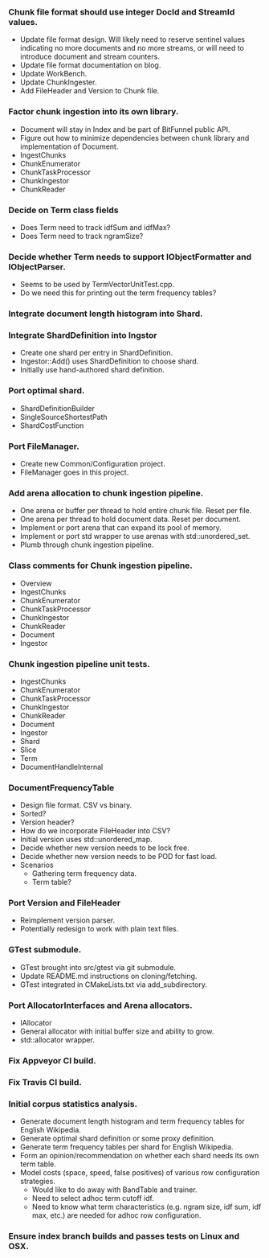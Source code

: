 ### Chunk file format should use integer DocId and StreamId values.

* Update file format design. Will likely need to reserve sentinel values indicating
no more documents and no more streams, or will need to introduce document and stream
counters.
* Update file format documentation on blog.
* Update WorkBench.
* Update ChunkIngester.
* Add FileHeader and Version to Chunk file.



### Factor chunk ingestion into its own library.

* Document will stay in Index and be part of BitFunnel public API.
* Figure out how to minimize dependencies between chunk library and implementation
of Document.
* IngestChunks
* ChunkEnumerator
* ChunkTaskProcessor
* ChunkIngestor
* ChunkReader



### Decide on Term class fields

* Does Term need to track idfSum and idfMax?
* Does Term need to track ngramSize?



### Decide whether Term needs to support IObjectFormatter and IObjectParser.

* Seems to be used by TermVectorUnitTest.cpp.
* Do we need this for printing out the term frequency tables?



### Integrate document length histogram into Shard.



### Integrate ShardDefinition into Ingstor

* Create one shard per entry in ShardDefinition.
* Ingestor::Add() uses ShardDefinition to choose shard.
* Initially use hand-authored shard definition.



### Port optimal shard.

* ShardDefinitionBuilder
* SingleSourceShortestPath
* ShardCostFunction



### Port FileManager.

* Create new Common/Configuration project.
* FileManager goes in this project.



### Add arena allocation to chunk ingestion pipeline.

* One arena or buffer per thread to hold entire chunk file. Reset per file.
* One arena per thread to hold document data. Reset per document.
* Implement or port arena that can expand its pool of memory.
* Implement or port std wrapper to use arenas with std::unordered_set.
* Plumb through chunk ingestion pipeline.



### Class comments for Chunk ingestion pipeline.

* Overview
* IngestChunks
* ChunkEnumerator
* ChunkTaskProcessor
* ChunkIngestor
* ChunkReader
* Document
* Ingestor



### Chunk ingestion pipeline unit tests.

* IngestChunks
* ChunkEnumerator
* ChunkTaskProcessor
* ChunkIngestor
* ChunkReader
* Document
* Ingestor
* Shard
* Slice
* Term
* DocumentHandleInternal



### DocumentFrequencyTable

* Design file format. CSV vs binary.
* Sorted?
* Version header?
* How do we incorporate FileHeader into CSV?
* Initial version uses std::unordered_map.
* Decide whether new version needs to be lock free.
* Decide whether new version needs to be POD for fast load.
* Scenarios
  * Gathering term frequency data.
  * Term table?



### Port Version and FileHeader

* Reimplement version parser.
* Potentially redesign to work with plain text files.



### GTest submodule.

* GTest brought into src/gtest via git submodule.
* Update README.md instructions on cloning/fetching.
* GTest integrated in CMakeLists.txt via add_subdirectory.



### Port AllocatorInterfaces and Arena allocators.

* IAllocator
* General allocator with initial buffer size and ability to grow.
* std::allocator wrapper.



### Fix Appveyor CI build.



### Fix Travis CI build.


### Initial corpus statistics analysis.

* Generate document length histogram and term frequency tables for English Wikipedia.
* Generate optimal shard definition or some proxy definition.
* Generate term frequency tables per shard for English Wikipedia.
* Form an opinion/recommendation on whether each shard needs its own term table.
* Model costs (space, speed, false positives) of various row configuration strategies.
  * Would like to do away with BandTable and trainer.
  * Need to select adhoc term cutoff idf.
  * Need to know what term characteristics (e.g. ngram size, idf sum, idf max, etc.)
    are needed for adhoc row configuration.


### Ensure index branch builds and passes tests on Linux and OSX.



